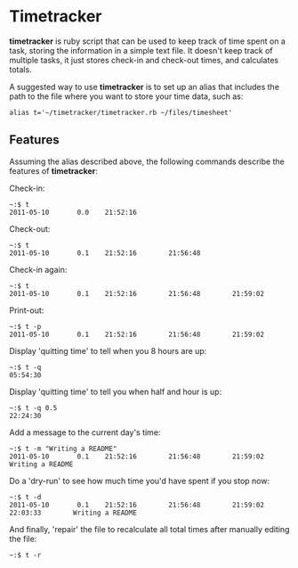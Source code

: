 Timetracker
===========

**timetracker** is ruby script that can be used to keep track of time spent on a task, storing the information in a simple text file.  It doesn't keep track of multiple tasks, it just stores check-in and check-out times, and calculates totals.

A suggested way to use **timetracker** is to set up an alias that includes the path to the file where you want to store your time data, such as:

    alias t='~/timetracker/timetracker.rb ~/files/timesheet'

Features
--------

Assuming the alias described above, the following commands describe the features of **timetracker**:

Check-in:

    ~:$ t
    2011-05-10       0.0    21:52:16

Check-out:

    ~:$ t
    2011-05-10       0.1    21:52:16        21:56:48

Check-in again:

    ~:$ t
    2011-05-10       0.1    21:52:16        21:56:48        21:59:02

Print-out:

    ~:$ t -p
    2011-05-10       0.1    21:52:16        21:56:48        21:59:02

Display 'quitting time' to tell when you 8 hours are up:

    ~:$ t -q
    05:54:30

Display 'quitting time' to tell you when half and hour is up:

    ~:$ t -q 0.5
    22:24:30

Add a message to the current day's time:

    ~:$ t -m "Writing a README"
    2011-05-10       0.1    21:52:16        21:56:48        21:59:02        Writing a README

Do a 'dry-run' to see how much time you'd have spent if you stop now:

    ~:$ t -d
    2011-05-10       0.1    21:52:16        21:56:48        21:59:02        22:03:33        Writing a README

And finally, 'repair' the file to recalculate all total times after manually editing the file:

    ~:$ t -r

